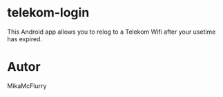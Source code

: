 # telekom-login 
This Android app allows you to relog to a Telekom Wifi after your usetime has expired. 
# Autor
MikaMcFlurry
